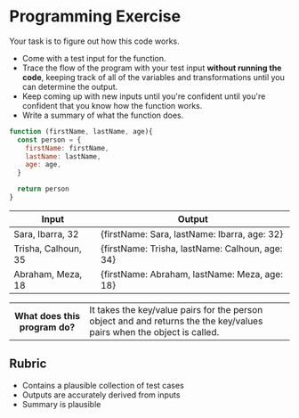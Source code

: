 # Programming Exercise

Your task is to figure out how this code works.

* Come with a test input for the function.
* Trace the flow of the program with your test input **without running the code**, keeping track of all of the variables and transformations until you can determine the output.
* Keep coming up with new inputs until you're confident until you're confident that you know how the function works.
* Write a summary of what the function does.

```js
function (firstName, lastName, age){
  const person = {
    firstName: firstName,
    lastName: lastName,
    age: age,
  }

  return person
}
```

| Input | Output |
| ----- | ------ |
| Sara, Ibarra, 32 | {firstName: Sara, lastName: Ibarra, age: 32}    | 
| Trisha, Calhoun, 35| {firstName: Trisha, lastName: Calhoun, age: 34} | 
| Abraham, Meza, 18| {firstName: Abraham, lastName: Meza, age: 18}    | 

<table>
  <tr>
    <th>What does this program do?</th>
    <td>It takes the key/value pairs for the person object and and returns the the key/values pairs when the object is called. </td>
  </tr>
</table>

## Rubric

* Contains a plausible collection of test cases
* Outputs are accurately derived from inputs
* Summary is plausible

